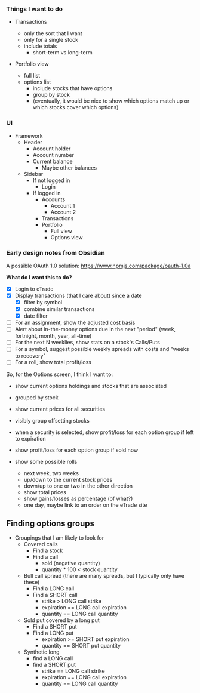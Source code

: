 ### Things I want to do

- Transactions
    - only the sort that I want
    - only for a single stock
    - include totals
        - short-term vs long-term

- Portfolio view
    - full list
    - options list
        - include stocks that have options
        - group by stock
        - (eventually, it would be nice to show which options match up or which stocks cover which options)

### UI

- Framework
    - Header
        - Account holder
        - Account number
        - Current balance
            - Maybe other balances
    - Sidebar
        - If not logged in
            - Login
        - If logged in
            - Accounts
                - Account 1
                - Account 2
            - Transactions
            - Portfolio
                - Full view
                - Options view

### Early design notes from Obsidian

A possible OAuth 1.0 solution: https://www.npmjs.com/package/oauth-1.0a

**What do I want this to do?**

- [x] Login to eTrade
- [x] Display transactions (that I care about) since a date
    - [x] filter by symbol
    - [x] combine similar transactions
    - [x] date filter
- [ ] For an assignment, show the adjusted cost basis
- [ ] Alert about in-the-money options due in the next "period" (week, fortnight, month, year, all-time)
- [ ] For the next N weeklies, show stats on a stock's Calls/Puts
- [ ] For a symbol, suggest possible weekly spreads with costs and "weeks to recovery"
- [ ] For a roll, show total profit/loss

So, for the Options screen, I think I want to:

- show current options holdings and stocks that are associated
- grouped by stock
- show current prices for all securities
- visibly group offsetting stocks

- when a security is selected,
  show profit/loss for each option group if left to expiration
- show profit/loss for each option group if sold now
- show some possible rolls
    - next week, two weeks
    - up/down to the current stock prices
    - down/up to one or two in the other direction
    - show total prices
    - show gains/losses as percentage (of what?)
    - one day, maybe link to an order on the eTrade site

## Finding options groups

- Groupings that I am likely to look for
    - Covered calls
        - Find a stock
        - Find a call
            - sold (negative quantity)
            - quantity * 100 < stock quantity
    - Bull call spread (there are many spreads, but I typically only have these)
        - Find a LONG call
        - Find a SHORT call
            - strike > LONG call strike
            - expiration == LONG call expiration
            - quantity == LONG call quantity
    - Sold put covered by a long put
        - Find a SHORT put
        - Find a LONG put
            - expiration >= SHORT put expiration
            - quantity == SHORT put quantity
    - Synthetic long
        - find a LONG call
        - find a SHORT put
            - strike == LONG call strike
            - expiration == LONG call expiration
            - quantity == LONG call quantity
